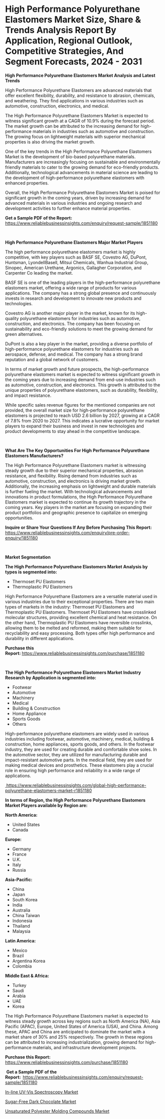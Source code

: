 <p><h1>High Performance Polyurethane Elastomers Market Size, Share & Trends Analysis Report By Application, Regional Outlook, Competitive Strategies, And Segment Forecasts, 2024 - 2031</h1></p><p><strong>High Performance Polyurethane Elastomers Market Analysis and Latest Trends</strong></p>
<p><p>High Performance Polyurethane Elastomers are advanced materials that offer excellent flexibility, durability, and resistance to abrasion, chemicals, and weathering. They find applications in various industries such as automotive, construction, electronics, and medical.</p><p>The High Performance Polyurethane Elastomers Market is expected to witness significant growth at a CAGR of 10.9% during the forecast period. The market growth can be attributed to the increasing demand for high-performance materials in industries such as automotive and construction. The growing focus on lightweight materials with superior mechanical properties is also driving the market growth.</p><p>One of the key trends in the High Performance Polyurethane Elastomers Market is the development of bio-based polyurethane materials. Manufacturers are increasingly focusing on sustainable and environmentally friendly materials to cater to the growing demand for eco-friendly products. Additionally, technological advancements in material science are leading to the development of high-performance polyurethane elastomers with enhanced properties.</p><p>Overall, the High Performance Polyurethane Elastomers Market is poised for significant growth in the coming years, driven by increasing demand for advanced materials in various industries and ongoing research and development activities to further enhance material properties.</p></p>
<p><strong>Get a Sample PDF of the Report:&nbsp;</strong> <a href="https://www.reliablebusinessinsights.com/enquiry/request-sample/1851180">https://www.reliablebusinessinsights.com/enquiry/request-sample/1851180</a></p>
<p>&nbsp;</p>
<p><strong>High Performance Polyurethane Elastomers Major Market Players</strong></p>
<p><p>The high performance polyurethane elastomers market is highly competitive, with key players such as BASF SE, Covestro AG, DuPont, Huntsman, LyondellBasell, Mitsui Chemicals, Wanhua Industrial Group, Sinopec, American Urethane, Argonics, Gallagher Corporation, and Carpenter Co leading the market. </p><p>BASF SE is one of the leading players in the high-performance polyurethane elastomers market, offering a wide range of products for various applications. The company has a strong global presence and continuously invests in research and development to innovate new products and technologies. </p><p>Covestro AG is another major player in the market, known for its high-quality polyurethane elastomers for industries such as automotive, construction, and electronics. The company has been focusing on sustainability and eco-friendly solutions to meet the growing demand for green alternatives.</p><p>DuPont is also a key player in the market, providing a diverse portfolio of high-performance polyurethane elastomers for industries such as aerospace, defense, and medical. The company has a strong brand reputation and a global network of customers.</p><p>In terms of market growth and future prospects, the high-performance polyurethane elastomers market is expected to witness significant growth in the coming years due to increasing demand from end-use industries such as automotive, construction, and electronics. This growth is attributed to the unique properties of polyurethane elastomers, such as durability, flexibility, and impact resistance.</p><p>While specific sales revenue figures for the mentioned companies are not provided, the overall market size for high-performance polyurethane elastomers is projected to reach USD 2.6 billion by 2027, growing at a CAGR of 7.8% from 2020 to 2027. This indicates a lucrative opportunity for market players to expand their business and invest in new technologies and product developments to stay ahead in the competitive landscape.</p></p>
<p>&nbsp;</p>
<p><strong>What Are The Key Opportunities For High Performance Polyurethane Elastomers Manufacturers?</strong></p>
<p><p>The High Performance Polyurethane Elastomers market is witnessing steady growth due to their superior mechanical properties, abrasion resistance, and flexibility. Rising demand from industries such as automotive, construction, and electronics is driving market growth. Additionally, the increasing emphasis on lightweight and durable materials is further fueling the market. With technological advancements and innovations in product formulations, the High Performance Polyurethane Elastomers market is expected to continue its growth trajectory in the coming years. Key players in the market are focusing on expanding their product portfolios and geographic presence to capitalize on emerging opportunities.</p></p>
<p><strong>Inquire or Share Your Questions If Any Before Purchasing This Report:</strong> <a href="https://www.reliablebusinessinsights.com/enquiry/pre-order-enquiry/1851180">https://www.reliablebusinessinsights.com/enquiry/pre-order-enquiry/1851180</a></p>
<p>&nbsp;</p>
<p><strong>Market Segmentation</strong></p>
<p><strong>The High Performance Polyurethane Elastomers Market Analysis by types is segmented into:</strong></p>
<p><ul><li>Thermoset PU Elastomers</li><li>Thermoplastic PU Elastomers</li></ul></p>
<p><p>High Performance Polyurethane Elastomers are a versatile material used in various industries due to their exceptional properties. There are two main types of markets in the industry: Thermoset PU Elastomers and Thermoplastic PU Elastomers. Thermoset PU Elastomers have crosslinked molecular structures, providing excellent chemical and heat resistance. On the other hand, Thermoplastic PU Elastomers have reversible crosslinks, allowing them to be melted and reformed, making them suitable for recyclability and easy processing. Both types offer high performance and durability in different applications.</p></p>
<p><strong>Purchase this Report:&nbsp;</strong><a href="https://www.reliablebusinessinsights.com/purchase/1851180">https://www.reliablebusinessinsights.com/purchase/1851180</a></p>
<p>&nbsp;</p>
<p><strong>The High Performance Polyurethane Elastomers Market Industry Research by Application is segmented into:</strong></p>
<p><ul><li>Footwear</li><li>Automotive</li><li>Machinery</li><li>Medical</li><li>Building & Construction</li><li>Home Appliance</li><li>Sports Goods</li><li>Others</li></ul></p>
<p><p>High-performance polyurethane elastomers are widely used in various industries including footwear, automotive, machinery, medical, building & construction, home appliances, sports goods, and others. In the footwear industry, they are used for creating durable and comfortable shoe soles. In the automotive sector, they are utilized for manufacturing durable and impact-resistant automotive parts. In the medical field, they are used for making medical devices and prosthetics. These elastomers play a crucial role in ensuring high performance and reliability in a wide range of applications.</p></p>
<p><a href="https://www.reliablebusinessinsights.com/global-high-performance-polyurethane-elastomers-market-r1851180">&nbsp;https://www.reliablebusinessinsights.com/global-high-performance-polyurethane-elastomers-market-r1851180</a></p>
<p><strong>In terms of Region, the High Performance Polyurethane Elastomers Market Players available by Region are:</strong></p>
<p>
    <p> <strong> North America: </strong>
        <ul>
            <li>United States</li>
            <li>Canada</li>
        </ul>
        </p> 
    <p> <strong> Europe: </strong>
        <ul>
            <li>Germany</li>
            <li>France</li>
            <li>U.K.</li>
            <li>Italy</li>
            <li>Russia</li>
        </ul>
        </p> 
    <p> <strong> Asia-Pacific: </strong>
        <ul>
            <li>China</li>
            <li>Japan</li>
            <li>South Korea</li>
            <li>India</li>
            <li>Australia</li>
            <li>China Taiwan</li>
            <li>Indonesia</li>
            <li>Thailand</li>
            <li>Malaysia</li>
        </ul>
        </p> 
    <p> <strong> Latin America: </strong>
        <ul>
            <li>Mexico</li>
            <li>Brazil</li>
            <li>Argentina Korea</li>
            <li>Colombia</li>
        </ul>
        </p> 
    <p> <strong> Middle East & Africa: </strong>
        <ul>
            <li>Turkey</li>
            <li>Saudi</li>
            <li>Arabia</li>
            <li>UAE</li>
            <li>Korea</li>
        </ul>
    </p>
    </p>
<p><p>The High Performance Polyurethane Elastomers market is expected to witness steady growth across key regions such as North America (NA), Asia Pacific (APAC), Europe, United States of America (USA), and China. Among these, APAC and China are anticipated to dominate the market with a market share of 30% and 25% respectively. The growth in these regions can be attributed to increasing industrialization, growing demand for high-performance materials, and infrastructure development projects.</p></p>
<p><strong>Purchase this Report: </strong><a href="https://www.reliablebusinessinsights.com/purchase/1851180">https://www.reliablebusinessinsights.com/purchase/1851180</a></p>
<p>&nbsp;<strong>Get a Sample PDF of the Report:&nbsp;&nbsp;</strong><a href="https://www.reliablebusinessinsights.com/enquiry/request-sample/1851180">https://www.reliablebusinessinsights.com/enquiry/request-sample/1851180</a></p>
<p><strong></strong></p>
<p><p><a href="https://medium.com/@waddy46852/global-in-line-uv-vis-spectroscopy-market-is-projected-to-grow-at-a-cagr-of-11-8-8f3e02fcd402">In-line UV-Vis Spectroscopy Market</a></p><p><a href="https://medium.com/@avnhan99_20208/global-sugar-free-dark-chocolate-market-trends-insights-into-growth-opportunities-and-challenges-887030e3a50c">Sugar-Free Dark Chocolate Market</a></p><p><a href="https://medium.com/@rizalfadhilah131_47177/unsaturated-polyester-molding-compounds-market-a-global-and-regional-analysis-2024-2031-fd526e419cac">Unsaturated Polyester Molding Compounds Market</a></p></p>